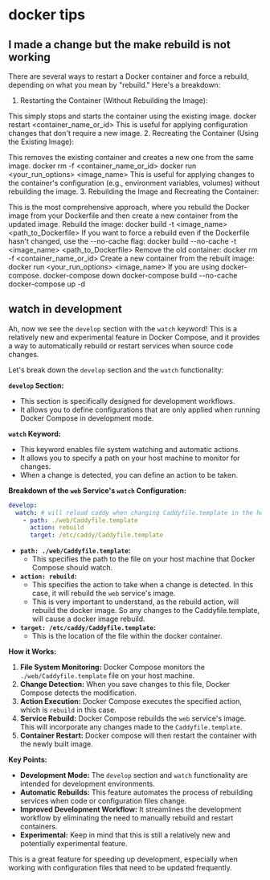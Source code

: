 # docker tips


## I made a change but the make rebuild is not working

There are several ways to restart a Docker container and force a rebuild, depending on what you mean by "rebuild." Here's a breakdown:

1. Restarting the Container (Without Rebuilding the Image):

This simply stops and starts the container using the existing image.
docker restart <container_name_or_id>
This is useful for applying configuration changes that don't require a new image.
2. Recreating the Container (Using the Existing Image):

This removes the existing container and creates a new one from the same image.
docker rm -f <container_name_or_id>
docker run <your_run_options> <image_name>
This is useful for applying changes to the container's configuration (e.g., environment variables, volumes) without rebuilding the image.
3. Rebuilding the Image and Recreating the Container:

This is the most comprehensive approach, where you rebuild the Docker image from your Dockerfile and then create a new container from the updated image.
Rebuild the image:
docker build -t <image_name> <path_to_Dockerfile>
If you want to force a rebuild even if the Dockerfile hasn't changed, use the --no-cache flag:
docker build --no-cache -t <image_name> <path_to_Dockerfile>
Remove the old container:
docker rm -f <container_name_or_id>
Create a new container from the rebuilt image:
docker run <your_run_options> <image_name>
If you are using docker-compose.
docker-compose down
docker-compose build --no-cache
docker-compose up -d


## watch in development 

Ah, now we see the `develop` section with the `watch` keyword! This is a relatively new and experimental feature in Docker Compose, and it provides a way to automatically rebuild or restart services when source code changes.

Let's break down the `develop` section and the `watch` functionality:

**`develop` Section:**

* This section is specifically designed for development workflows.
* It allows you to define configurations that are only applied when running Docker Compose in development mode.

**`watch` Keyword:**

* This keyword enables file system watching and automatic actions.
* It allows you to specify a path on your host machine to monitor for changes.
* When a change is detected, you can define an action to be taken.

**Breakdown of the `web` Service's `watch` Configuration:**

```yaml
develop:
  watch: # will reload caddy when changing Caddyfile.template in the host system
    - path: ./web/Caddyfile.template
      action: rebuild
      target: /etc/caddy/Caddyfile.template
```

* **`path: ./web/Caddyfile.template`:**
    * This specifies the path to the file on your host machine that Docker Compose should watch.
* **`action: rebuild`:**
    * This specifies the action to take when a change is detected. In this case, it will rebuild the `web` service's image.
    * This is very important to understand, as the rebuild action, will rebuild the docker image. So any changes to the Caddyfile.template, will cause a docker image rebuild.
* **`target: /etc/caddy/Caddyfile.template`:**
    * This is the location of the file within the docker container.

**How it Works:**

1.  **File System Monitoring:** Docker Compose monitors the `./web/Caddyfile.template` file on your host machine.
2.  **Change Detection:** When you save changes to this file, Docker Compose detects the modification.
3.  **Action Execution:** Docker Compose executes the specified action, which is `rebuild` in this case.
4.  **Service Rebuild:** Docker Compose rebuilds the `web` service's image. This will incorporate any changes made to the `Caddyfile.template`.
5.  **Container Restart:** Docker compose will then restart the container with the newly built image.

**Key Points:**

* **Development Mode:** The `develop` section and `watch` functionality are intended for development environments.
* **Automatic Rebuilds:** This feature automates the process of rebuilding services when code or configuration files change.
* **Improved Development Workflow:** It streamlines the development workflow by eliminating the need to manually rebuild and restart containers.
* **Experimental:** Keep in mind that this is still a relatively new and potentially experimental feature.

This is a great feature for speeding up development, especially when working with configuration files that need to be updated frequently.

